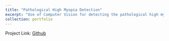 ```yaml
---
title: "Pathological High Myopia Detection"
excerpt: "Use of Computer Vision for detecting the pathological high myopia<br/><img src='/images/PMD_pic.png'>"
collection: portfolio
---
```

Project Link: [Github](https://github.com/Cx33032/pathological-myopia-detection)

